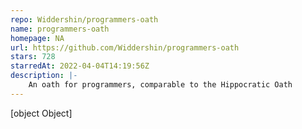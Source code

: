 ```yaml
---
repo: Widdershin/programmers-oath
name: programmers-oath
homepage: NA
url: https://github.com/Widdershin/programmers-oath
stars: 728
starredAt: 2022-04-04T14:19:56Z
description: |-
    An oath for programmers, comparable to the Hippocratic Oath
---
```


[object Object]
